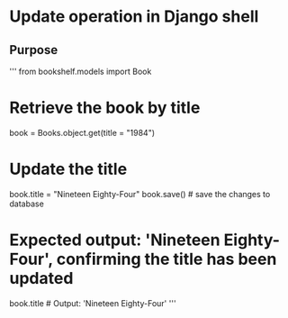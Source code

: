 # Update operation in Django shell
## Purpose
'''
from bookshelf.models import Book

# Retrieve the book by title
book = Books.object.get(title = "1984")

# Update the title
book.title = "Nineteen Eighty-Four"
book.save() # save the changes to database
# Expected output: 'Nineteen Eighty-Four', confirming the title has been updated
book.title # Output: 'Nineteen Eighty-Four'
'''